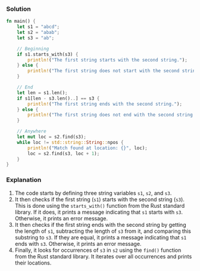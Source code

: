 ### Solution

```rust
fn main() {
    let s1 = "abcd";
    let s2 = "abab";
    let s3 = "ab";

    // Beginning
    if s1.starts_with(s3) {
        println!("The first string starts with the second string.");
    } else {
        println!("The first string does not start with the second string.");
    }

    // End
    let len = s1.len();
    if s1[len - s3.len()..] == s3 {
        println!("The first string ends with the second string.");
    } else {
        println!("The first string does not end with the second string.");
    }

    // Anywhere
    let mut loc = s2.find(s3);
    while loc != std::string::String::npos {
        println!("Match found at location: {}", loc);
        loc = s2.find(s3, loc + 1);
    }
}
```
### Explanation
1. The code starts by defining three string variables `s1`, `s2`, and `s3`.
2. It then checks if the first string (`s1`) starts with the second string (`s3`). This is done using the `starts_with()` function from the Rust standard library. If it does, it prints a message indicating that `s1` starts with `s3`. Otherwise, it prints an error message.
3. It then checks if the first string ends with the second string by getting the length of `s1`, subtracting the length of `s3` from it, and comparing this substring to `s3`. If they are equal, it prints a message indicating that `s1` ends with `s3`. Otherwise, it prints an error message.
4. Finally, it looks for occurrences of `s3` in `s2` using the `find()` function from the Rust standard library. It iterates over all occurrences and prints their locations.

